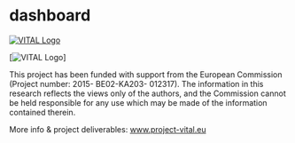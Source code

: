 # dashboard

[![VITAL Logo](https://imgur.com/foVR4Dr)](http://www.project-vital.eu)

[![VITAL Logo](https://imgur.com/h6LO6ni)]


This project has been funded with support from the European Commission (Project number: 2015-
BE02-KA203- 012317). The information in this research reflects the views only of the authors, and the
Commission cannot be held responsible for any use which may be made of the information
contained therein.

More info &amp; project deliverables:
www.project-vital.eu
